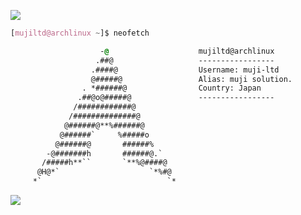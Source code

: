 
<a href="https://github.com/mujicat/"><img src="https://raw.githubusercontent.com/mujicat/mujicat/main/img/yummy.gif"></a>
```css
[mujiltd@archlinux ~]$ neofetch

                    -@                    mujiltd@archlinux
                   .##@                   -----------------
                  .####@                  Username: muji-ltd
                  @#####@                 Alias: muji solution.
                . *######@                Country: Japan
               .##@o@#####@               -----------------
              /############@              
             /##############@             
            @######@**%######@              
           @######`     %#####o           
          @######@       ######%          
        -@#######h       ######@.`        
       /#####h**``       `**%@####@       
      @H@*`                    `*%#@    
     *`                            `*     
```
<a href="https://github.com/mujicat/"><img src="https://raw.githubusercontent.com/mujicat/mujicat/main/img/yummy.gif"></a>

